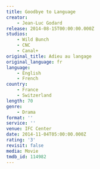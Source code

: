 ```yaml
---
title: Goodbye to Language
creator:
    - Jean-Luc Godard
release: 2014-08-15T00:00:00.000Z
studios:
    - Wild Bunch
    - CNC
    - Canal+
original_title: Adieu au langage
original_language: fr
language:
    - English
    - French
country:
    - France
    - Switzerland
length: 70
genre:
    - Drama
format: ''
service: ''
venue: IFC Center
date: 2014-11-04T05:00:00.000Z
rating: '3'
revisit: false
media: Movie
tmdb_id: 114982
---
```



